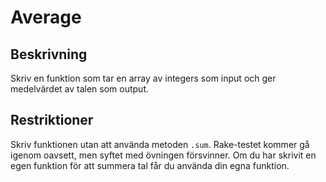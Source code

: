 # Average

## Beskrivning
Skriv en funktion som tar en array av integers som input och ger medelvärdet av talen som output.

## Restriktioner
Skriv funktionen utan att använda metoden `.sum`. Rake-testet kommer gå igenom oavsett, men syftet med övningen försvinner.
Om du har skrivit en egen funktion för att summera tal får du använda din egna funktion.